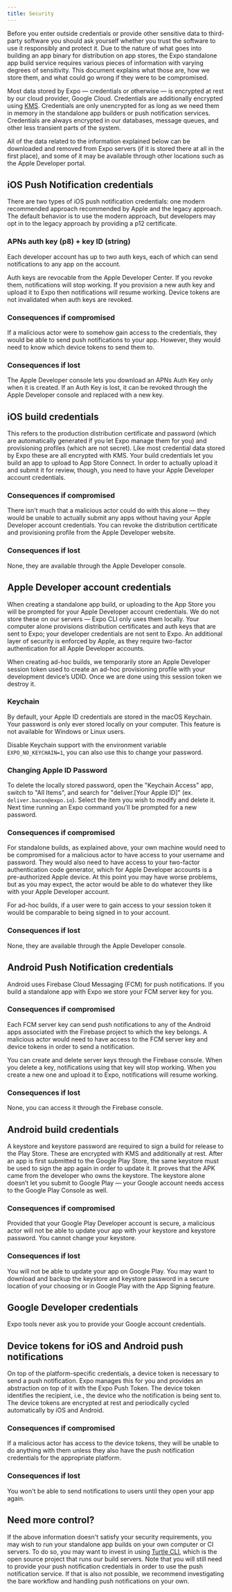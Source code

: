```yaml
---
title: Security
---
```


Before you enter outside credentials or provide other sensitive data to third-party software you should ask yourself whether you trust the software to use it responsibly and protect it. Due to the nature of what goes into building an app binary for distribution on app stores, the Expo standalone app build service requires various pieces of information with varying degrees of sensitivity. This document explains what those are, how we store them, and what could go wrong if they were to be compromised.

Most data stored by Expo — credentials or otherwise — is encrypted at rest by our cloud provider, Google Cloud. Credentials are additionally encrypted using [KMS](https://cloud.google.com/kms/). Credentials are only unencrypted for as long as we need them in memory in the standalone app builders or push notification services. Credentials are always encrypted in our databases, message queues, and other less transient parts of the system.

All of the data related to the information explained below can be downloaded and removed from Expo servers (if it is stored there at all in the first place), and some of it may be available through other locations such as the Apple Developer portal.

## iOS Push Notification credentials

There are two types of iOS push notification credentials: one modern recommended approach recommended by Apple and the legacy approach. The default behavior is to use the modern approach, but developers may opt in to the legacy approach by providing a p12 certificate.

### APNs auth key (p8) + key ID (string)

Each developer account has up to two auth keys, each of which can send notifications to any app on the account.

Auth keys are revocable from the Apple Developer Center. If you revoke them, notifications will stop working. If you provision a new auth key and upload it to Expo then notifications will resume working. Device tokens are not invalidated when auth keys are revoked.

### Consequences if compromised

If a malicious actor were to somehow gain access to the credentials, they would be able to send push notifications to your app. However, they would need to know which device tokens to send them to.

### Consequences if lost

The Apple Developer console lets you download an APNs Auth Key only when it is created. If an Auth Key is lost, it can be revoked through the Apple Developer console and replaced with a new key.

## iOS build credentials

This refers to the production distribution certificate and password (which are automatically generated if you let Expo manage them for you) and provisioning profiles (which are not secret). Like most credential data stored by Expo these are all encrypted with KMS. Your build credentials let you build an app to upload to App Store Connect. In order to actually upload it and submit it for review, though, you need to have your Apple Developer account credentials.

### Consequences if compromised

There isn't much that a malicious actor could do with this alone &mdash; they would be unable to actually submit any apps without having your Apple Developer account credentials. You can revoke the distribution certificate and provisioning profile from the Apple Developer website.

### Consequences if lost

None, they are available through the Apple Developer console.

## Apple Developer account credentials

When creating a standalone app build, or uploading to the App Store you will be prompted for your Apple Developer account credentials. We do not store these on our servers &mdash; Expo CLI only uses them locally. Your computer alone provisions distribution certificates and auth keys that are sent to Expo; your developer credentials are not sent to Expo. An additional layer of security is enforced by Apple, as they require two-factor authentication for all Apple Developer accounts.

When creating ad-hoc builds, we temporarily store an Apple Developer session token used to create an ad-hoc provisioning profile with your development device’s UDID. Once we are done using this session token we destroy it.

### Keychain

By default, your Apple ID credentials are stored in the macOS Keychain.
Your password is only ever stored locally on your computer. This feature is not available for Windows or Linux users.

Disable Keychain support with the environment variable `EXPO_NO_KEYCHAIN=1`, you can also use this to change your password.

### Changing Apple ID Password

To delete the locally stored password, open the "Keychain Access" app, switch to "All Items", and search for "deliver.[Your Apple ID]" (ex. `deliver.bacon@expo.io`). Select the item you wish to modify and delete it. Next time running an Expo command you'll be prompted for a new password.

### Consequences if compromised

For standalone builds, as explained above, your own machine would need to be compromised for a malicious actor to have access to your username and password. They would also need to have access to your two-factor authentication code generator, which for Apple Developer accounts is a pre-authorized Apple device. At this point you may have worse problems, but as you may expect, the actor would be able to do whatever they like with your Apple Developer account.

For ad-hoc builds, if a user were to gain access to your session token it would be comparable to being signed in to your account.

### Consequences if lost

None, they are available through the Apple Developer console.

## Android Push Notification credentials

Android uses Firebase Cloud Messaging (FCM) for push notifications. If you build a standalone app with Expo we store your FCM server key for you.

### Consequences if compromised

Each FCM server key can send push notifications to any of the Android apps associated with the Firebase project to which the key belongs. A malicious actor would need to have access to the FCM server key and device tokens in order to send a notification.

You can create and delete server keys through the Firebase console. When you delete a key, notifications using that key will stop working. When you create a new one and upload it to Expo, notifications will resume working.

### Consequences if lost

None, you can access it through the Firebase console.

## Android build credentials

A keystore and keystore password are required to sign a build for release to the Play Store. These are encrypted with KMS and additionally at rest. After an app is first submitted to the Google Play Store, the same keystore must be used to sign the app again in order to update it. It proves that the APK came from the developer who owns the keystore. The keystore alone doesn’t let you submit to Google Play &mdash; your Google account needs access to the Google Play Console as well.

### Consequences if compromised

Provided that your Google Play Developer account is secure, a malicious actor will not be able to update your app with your keystore and keystore password. You cannot change your keystore.

### Consequences if lost

You will not be able to update your app on Google Play. You may want to download and backup the keystore and keystore password in a secure location of your choosing or in Google Play with the App Signing feature.

## Google Developer credentials

Expo tools never ask you to provide your Google account credentials.

## Device tokens for iOS and Android push notifications

On top of the platform-specific credentials, a device token is necessary to send a push notification. Expo manages this for you and provides an abstraction on top of it with the Expo Push Token. The device token identifies the recipient, i.e., the device who the notification is being sent to. The device tokens are encrypted at rest and periodically cycled automatically by iOS and Android.

### Consequences if compromised

If a malicious actor has access to the device tokens, they will be unable to do anything with them unless they also have the push notification credentials for the appropriate platform.

### Consequences if lost

You won't be able to send notifications to users until they open your app again.

## Need more control?

If the above information doesn't satisfy your security requirements, you may wish to run your standalone app builds on your own computer or CI servers. To do so, you may want to invest in using [Turtle CLI](https://github.com/expo/turtle), which is the open source project that runs our build servers. Note that you will still need to provide your push notification credentials in order to use the push notification service. If that is also not possible, we recommend investigating the bare workflow and handling push notifications on your own.
